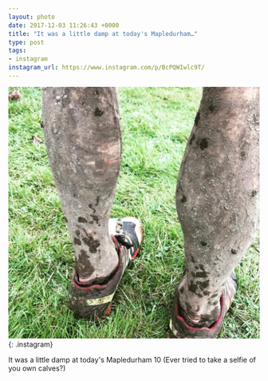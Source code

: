 ```yaml
---
layout: photo
date: 2017-12-03 11:26:43 +0000
title: "It was a little damp at today's Mapledurham…"
type: post
tags:
- instagram
instagram_url: https://www.instagram.com/p/BcPQWIwlc9T/
---
```


![Instagram - BcPQWIwlc9T](/img/BcPQWIwlc9T.jpg){: .instagram}

It was a little damp at today's Mapledurham 10 (Ever tried to take a selfie of you own calves?) 
